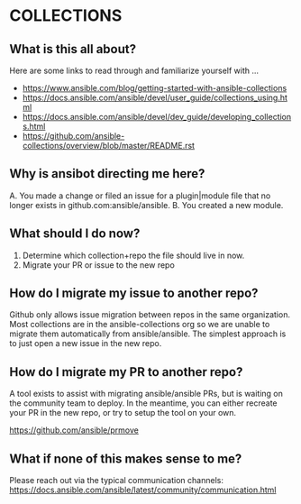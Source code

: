# COLLECTIONS

## What is this all about?

Here are some links to read through and familiarize yourself with ...

* https://www.ansible.com/blog/getting-started-with-ansible-collections
* https://docs.ansible.com/ansible/devel/user_guide/collections_using.html
* https://docs.ansible.com/ansible/devel/dev_guide/developing_collections.html
* https://github.com/ansible-collections/overview/blob/master/README.rst

## Why is ansibot directing me here?

A. You made a change or filed an issue for a plugin|module file that no longer exists in github.com:ansible/ansible.
B. You created a new module.

## What should I do now?

1. Determine which collection+repo the file should live in now.
2. Migrate your PR or issue to the new repo

## How do I migrate my issue to another repo?

Github only allows issue migration between repos in the same organization. Most collections are in the ansible-collections org so we are unable
to migrate them automatically from ansible/ansible. The simplest approach is to just open a new issue in the new repo.

## How do I migrate my PR to another repo?

A tool exists to assist with migrating ansible/ansible PRs, but is waiting on the community team to deploy. In the meantime, you
can either recreate your PR in the new repo, or try to setup the tool on your own.

https://github.com/ansible/prmove

## What if none of this makes sense to me?

Please reach out via the typical communication channels: https://docs.ansible.com/ansible/latest/community/communication.html
